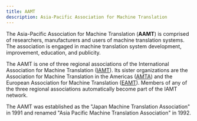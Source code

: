 ```yaml
---
title: AAMT
description: Asia-Pacific Association for Machine Translation
---
```


The Asia-Pacific Association for Machine Translation (**AAMT**) is comprised of researchers, manufacturers and users of machine translation systems. The association is engaged in machine translation system development, improvement, education, and publicity.

The AAMT is one of three regional associations of the International Association for Machine Translation \([IAMT](organizations/iamt.md)\). Its sister organizations are the Association for Machine Translation in the Americas \([AMTA](organizations/amta.md)\) and the European Association for Machine Translation \([EAMT](organization/eamt.md)\). Members of any of the three regional associations automatically become part of the IAMT network.

The AAMT was established as the "Japan Machine Translation Association" in 1991 and renamed "Asia Pacific Machine Translation Association" in 1992.

